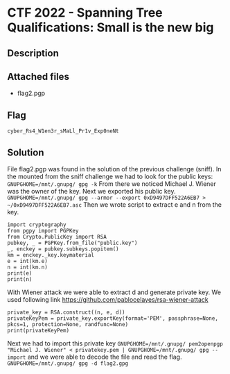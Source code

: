 # CTF 2022 - Spanning Tree Qualifications: Small is the new big

## Description

## Attached files
- flag2.pgp

## Flag
```cyber_Rs4_W1en3r_sMaLl_Pr1v_Exp0neNt```

## Solution
File flag2.pgp was found in the solution of the previous challenge (sniff). In the mounted from the sniff challenge we had to look for the public keys:
```GNUPGHOME=/mnt/.gnupg/ gpg -k``` From there we noticed Michael J. Wiener was the owner of the key. Next we exported his public key.
```GNUPGHOME=/mnt/.gnupg/ gpg --armor --export 0xD9497DFF522A6EB7 > ~/0xD9497DFF522A6EB7.asc```
Then we wrote script to extract e and n from the key.
```
import cryptography
from pgpy import PGPKey
from Crypto.PublicKey import RSA
pubkey, _ = PGPKey.from_file("public.key")
_, enckey = pubkey.subkeys.popitem()
km = enckey._key.keymaterial
e = int(km.e)
n = int(km.n)
print(e)
print(n)
```

With Wiener attack we were able to extract d and generate private key. We used following link https://github.com/pablocelayes/rsa-wiener-attack
```
private_key = RSA.construct((n, e, d))
privateKeyPem = private_key.exportKey(format='PEM', passphrase=None, pkcs=1, protection=None, randfunc=None)
print(privateKeyPem)
```

Next we had to import this private key
```GNUPGHOME=/mnt/.gnupg/ pem2openpgp "Michael J. Wiener" < privatekey.pem | GNUPGHOME=/mnt/.gnupg/ gpg --import```
and we were able to decode the file and read the flag.
```GNUPGHOME=/mnt/.gnupg/ gpg -d flag2.gpg```

